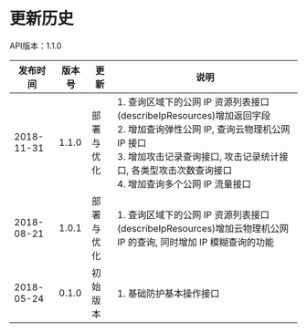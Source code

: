# 更新历史 #
API版本：1.1.0

|发布时间|版本号|更新|说明|
|---|---|---|---|
|2018-11-31|1.1.0|部署与优化|1. 查询区域下的公网 IP 资源列表接口(describeIpResources)增加返回字段<br>2. 增加查询弹性公网 IP, 查询云物理机公网 IP 接口<br>3. 增加攻击记录查询接口, 攻击记录统计接口, 各类型攻击次数查询接口<br>4. 增加查询多个公网 IP 流量接口|
|2018-08-21|1.0.1|部署与优化|1. 查询区域下的公网 IP 资源列表接口(describeIpResources)增加云物理机公网 IP 的查询, 同时增加 IP 模糊查询的功能|
|2018-05-24|0.1.0|初始版本|1. 基础防护基本操作接口|
